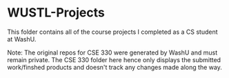 # WUSTL-Projects
This folder contains all of the course projects I completed as a CS student at WashU. 

Note: The original repos for CSE 330 were generated by WashU and must remain private. The CSE 330 folder here hence only displays the submitted work/finshed products and doesn't track any changes made along the way. 

